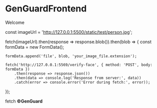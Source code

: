 # GenGuardFrontend
Welcome

const imageUrl = 'http://127.0.0.1:5500/static/test/person.jpg';

fetch(imageUrl).then(response => response.blob()).then(blob => {
    const formData = new FormData();
    
    formData.append('file', blob, 'your_image_file.extension'); 
    
    fetch('http://127.0.0.1:5569/verify-face', { method: 'POST', body: formData })
        .then(response => response.json())
        .then(data => console.log('Response from server:', data))
        .catch(error => console.error('Error during fetch:', error));
});


fetch
**©GenGuard**